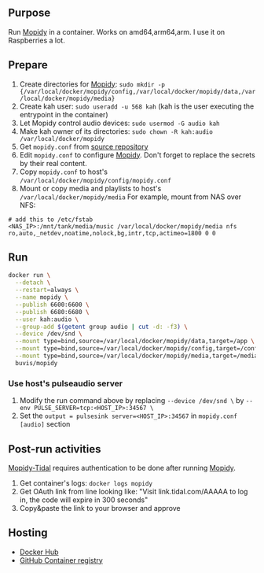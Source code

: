 ## Purpose

Run [Mopidy](https://docs.mopidy.com/en/latest/) in a container. Works on amd64,arm64,arm. I use it on Raspberries a lot.

## Prepare

1. Create directories for [Mopidy](https://docs.mopidy.com/en/latest/): `sudo mkdir -p {/var/local/docker/mopidy/config,/var/local/docker/mopidy/data,/var/local/docker/mopidy/media}`
2. Create kah user: `sudo useradd -u 568 kah` (kah is the user executing the entrypoint in the container)
3. Let Mopidy control audio devices: `sudo usermod -G audio kah`
4. Make kah owner of its directories: `sudo chown -R kah:audio /var/local/docker/mopidy`
5. Get `mopidy.conf` from [source repository](https://raw.githubusercontent.com/buvis/container-images/main/apps/mopidy/config/mopidy.conf)
6. Edit `mopidy.conf` to configure [Mopidy](https://docs.mopidy.com/en/latest/config/). Don't forget to replace the secrets by their real content.
7. Copy `mopidy.conf` to host's `/var/local/docker/mopidy/config/mopidy.conf`
8. Mount or copy media and playlists to host's `/var/local/docker/mopidy/media`
  For example, mount from NAS over NFS:
  ```
  # add this to /etc/fstab
  <NAS_IP>:/mnt/tank/media/music /var/local/docker/mopidy/media nfs ro,auto,_netdev,noatime,nolock,bg,intr,tcp,actimeo=1800 0 0
  ```

## Run

``` bash
docker run \
  --detach \
  --restart=always \
  --name mopidy \
  --publish 6600:6600 \
  --publish 6680:6680 \
  --user kah:audio \
  --group-add $(getent group audio | cut -d: -f3) \
  --device /dev/snd \
  --mount type=bind,source=/var/local/docker/mopidy/data,target=/app \
  --mount type=bind,source=/var/local/docker/mopidy/config,target=/config,readonly \
  --mount type=bind,source=/var/local/docker/mopidy/media,target=/media \
  buvis/mopidy
```

### Use host's pulseaudio server

1. Modify the run command above by replacing `--device /dev/snd \` by `--env PULSE_SERVER=tcp:<HOST_IP>:34567 \`
2. Set the `output = pulsesink server=<HOST_IP>:34567` in `mopidy.conf` `[audio]` section

## Post-run activities

[Mopidy-Tidal](https://pypi.org/project/Mopidy-Tidal/) requires authentication to be done after running [Mopidy](https://docs.mopidy.com/en/latest/).

1. Get container's logs: `docker logs mopidy`
2. Get OAuth link from line looking like: "Visit link.tidal.com/AAAAA to log in, the code will expire in 300 seconds"
3. Copy&paste the link to your browser and approve

## Hosting

- [Docker Hub](https://hub.docker.com/repository/docker/buvis/mopidy)
- [GitHub Container registry](https://ghcr.io/buvis/mopidy)
